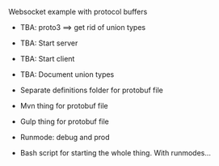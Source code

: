 Websocket example with protocol buffers

* TBA: proto3 ==> get rid of union types

* TBA: Start server
* TBA: Start client

* TBA: Document union types

* Separate definitions folder for protobuf file
* Mvn thing for protobuf file
* Gulp thing for protobuf file

* Runmode: debug and prod

* Bash script for starting the whole thing. With runmodes...

